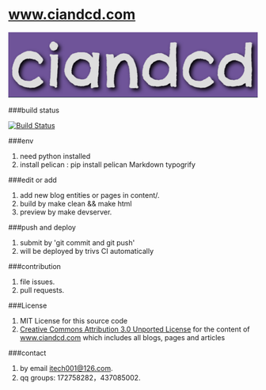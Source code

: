 # www.ciandcd.com

![logo](ciandcd.png)  

###build status

[![Build Status](https://travis-ci.org/ciandcd/ciandcd-web.svg?branch=master)](https://travis-ci.org/ciandcd/ciandcd-web/)

###env
1. need python installed
1. install pelican : pip install pelican Markdown typogrify

###edit or add
1. add new blog entities or pages in content/.
1. build by make clean && make html
1. preview by make devserver.

###push and deploy
1. submit by 'git commit and git push'
1. will be deployed by trivs CI automatically

###contribution
1. file issues.
1. pull requests.

###License
1. MIT License for this source code
1. [Creative Commons Attribution 3.0 Unported License](http://creativecommons.org/licenses/by/3.0/) for the content of www.ciandcd.com which includes all blogs, pages and articles

###contact
1. by email itech001@126.com.  
1. qq groups: 172758282，437085002.  
